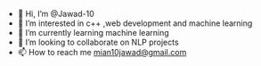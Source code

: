 - 👋 Hi, I’m @Jawad-10
- 👀 I’m interested in c++ ,web development and machine learning
- 🌱 I’m currently learning machine learning
- 💞️ I’m looking to collaborate on NLP projects
- 📫 How to reach me mian10jawad@gmail.com

<!---
Jawad-10/Jawad-10 is a ✨ special ✨ repository because its `README.md` (this file) appears on your GitHub profile.
You can click the Preview link to take a look at your changes.
--->
